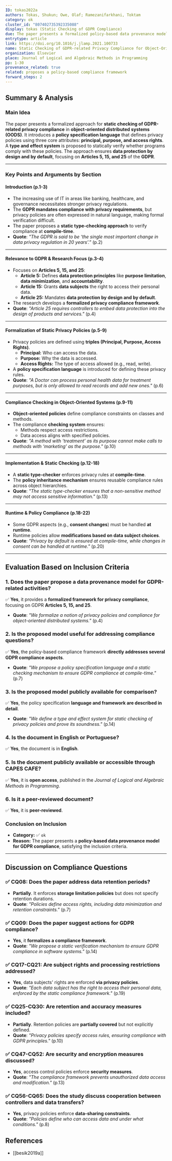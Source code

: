 ```yaml
---
ID: tokas2022a
authors: Tokas, Shukun; Owe, Olaf; Ramezanifarkhani, Toktam
category: ok
cluster_id: "807402735392335088"
display: tokas (Static Checking of GDPR Compliance)
due: The paper presents a formalized policy-based data provenance model for GDPR compliance in object-oriented distributed systems.
entrytype: article
link: https://doi.org/10.1016/j.jlamp.2021.100733
name: Static Checking of GDPR-related Privacy Compliance for Object-Oriented Distributed Systems
organization: Elsevier
place: Journal of Logical and Algebraic Methods in Programming
pp: 1-30
provenance_related: true
related: proposes a policy-based compliance framework
forward_steps: 2
---
```


## Summary & Analysis

### **Main Idea**

The paper presents a formalized approach for **static checking of GDPR-related privacy compliance** in **object-oriented distributed systems (OODS)**. It introduces a **policy specification language** that defines privacy policies using three core attributes: **principal, purpose, and access rights**. A **type and effect system** is proposed to statically verify whether programs comply with these policies. The approach ensures **data protection by design and by default**, focusing on **Articles 5, 15, and 25** of the **GDPR**.

---

### **Key Points and Arguments by Section**

#### **Introduction (p.1-3)**

- The increasing use of IT in areas like banking, healthcare, and governance necessitates stronger privacy regulations.
- The **GDPR mandates compliance with privacy requirements**, but privacy policies are often expressed in natural language, making formal verification difficult.
- The paper proposes a **static type-checking approach** to verify compliance at **compile-time**.
- **Quote**: _"The GDPR is said to be ‘the single most important change in data privacy regulation in 20 years’.”_ (p.2)

---

#### **Relevance to GDPR & Research Focus (p.3-4)**

- Focuses on **Articles 5, 15, and 25**:
    - **Article 5:** Defines **data protection principles** like **purpose limitation**, **data minimization**, and **accountability**.
    - **Article 15:** Grants **data subjects** the right to access their personal data.
    - **Article 25:** Mandates **data protection by design and by default**.
- The research develops a **formalized privacy compliance framework**.
- **Quote**: _"Article 25 requires controllers to embed data protection into the design of products and services."_ (p.4)

---

#### **Formalization of Static Privacy Policies (p.5-9)**

- Privacy policies are defined using **triples (Principal, Purpose, Access Rights)**.
    - **Principal:** Who can access the data.
    - **Purpose:** Why the data is accessed.
    - **Access Rights:** The type of access allowed (e.g., read, write).
- A **policy specification language** is introduced for defining these privacy rules.
- **Quote**: _"A Doctor can process personal health data for treatment purposes, but is only allowed to read records and add new ones."_ (p.6)

---

#### **Compliance Checking in Object-Oriented Systems (p.9-11)**

- **Object-oriented policies** define compliance constraints on classes and methods.
- The compliance **checking system** ensures:
    - Methods respect access restrictions.
    - Data access aligns with specified policies.
- **Quote**: _"A method with ‘treatment’ as its purpose cannot make calls to methods with ‘marketing’ as the purpose."_ (p.10)

---

#### **Implementation & Static Checking (p.12-18)**

- A **static type-checker** enforces privacy rules at **compile-time**.
- The **policy inheritance mechanism** ensures reusable compliance rules across object hierarchies.
- **Quote**: _"The static type-checker ensures that a non-sensitive method may not access sensitive information."_ (p.13)

---

#### **Runtime & Policy Compliance (p.18-22)**

- Some GDPR aspects (e.g., **consent changes**) must be handled **at runtime**.
- Runtime policies allow **modifications based on data subject choices**.
- **Quote**: _"Privacy by default is ensured at compile-time, while changes in consent can be handled at runtime."_ (p.20)

---

## **Evaluation Based on Inclusion Criteria**

### **1. Does the paper propose a data provenance model for GDPR-related activities?**

✅ **Yes**, it provides a **formalized framework for privacy compliance**, focusing on GDPR **Articles 5, 15, and 25**.

- **Quote**: _"We formalize a notion of privacy policies and compliance for object-oriented distributed systems."_ (p.4)

### **2. Is the proposed model useful for addressing compliance questions?**

✅ **Yes**, the policy-based compliance framework **directly addresses several GDPR compliance aspects**.

- **Quote**: _"We propose a policy specification language and a static checking mechanism to ensure GDPR compliance at compile-time."_ (p.7)

### **3. Is the proposed model publicly available for comparison?**

✅ **Yes**, the policy specification **language and framework are described in detail**.

- **Quote**: _"We define a type and effect system for static checking of privacy policies and prove its soundness."_ (p.14)

### **4. Is the document in English or Portuguese?**

✅ **Yes**, the document is in **English**.

### **5. Is the document publicly available or accessible through CAPES CAFE?**

✅ **Yes**, it is **open access**, published in the _Journal of Logical and Algebraic Methods in Programming_.

### **6. Is it a peer-reviewed document?**

✅ **Yes**, it is **peer-reviewed**.

### **Conclusion on Inclusion**

- **Category:** ✅ `ok`
- **Reason:** The paper presents a **policy-based data provenance model for GDPR compliance**, satisfying the inclusion criteria.

---

## **Discussion on Compliance Questions**

### ✅ **CQ08:** Does the paper address data retention periods?

- **Partially**. It enforces **storage limitation policies** but does not specify retention durations.
- **Quote**: _"Policies define access rights, including data minimization and retention constraints."_ (p.7)

### ✅ **CQ09:** Does the paper suggest actions for GDPR compliance?

- **Yes**, it **formalizes a compliance framework**.
- **Quote**: _"We propose a static verification mechanism to ensure GDPR compliance in software systems."_ (p.14)

### ✅ **CQ17-CQ21:** Are subject rights and processing restrictions addressed?

- **Yes**, data subjects' rights are enforced **via privacy policies**.
- **Quote**: _"Each data subject has the right to access their personal data, enforced by the static compliance framework."_ (p.19)

### ✅ **CQ25-CQ30:** Are retention and accuracy measures included?

- **Partially**. Retention policies are **partially covered** but not explicitly defined.
- **Quote**: _"Privacy policies specify access rules, ensuring compliance with GDPR principles."_ (p.10)

### ✅ **CQ47-CQ52:** Are security and encryption measures discussed?

- **Yes**, access control policies enforce **security measures**.
- **Quote**: _"The compliance framework prevents unauthorized data access and modification."_ (p.13)

### ✅ **CQ56-CQ65:** Does the study discuss cooperation between controllers and data transfers?

- **Yes**, privacy policies enforce **data-sharing constraints**.
- **Quote**: _"Policies define who can access data and under what conditions."_ (p.8)

## References

- [[besik2019a]]